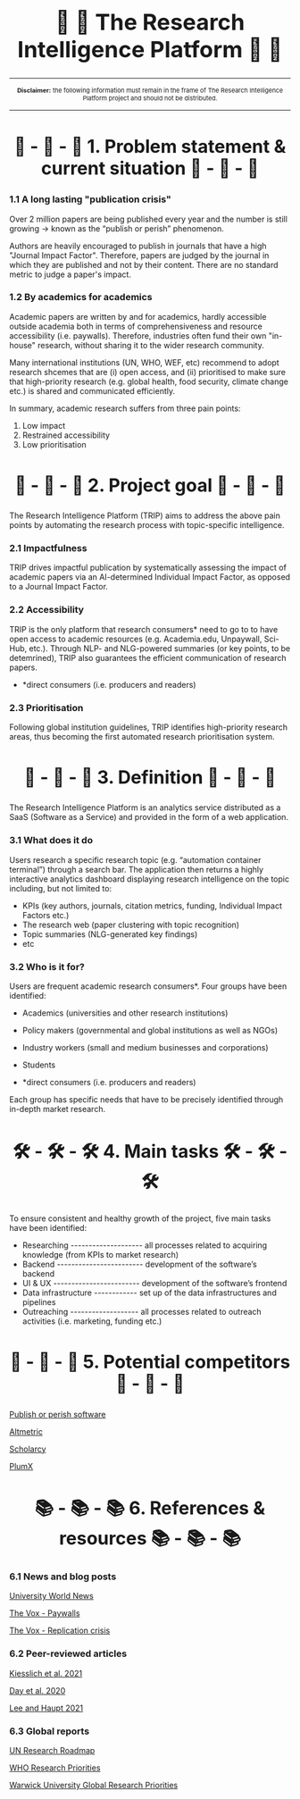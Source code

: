 <h1 align = "center" style="font-size:40px">🧠 🤖 The Research Intelligence Platform 🧠 🤖</h1>

--------------------------------------------------------------------------------------------------------------------------------------

<p align = "center" style = "font-size:11px"><b>Disclaimer:</b> the following information must remain in the frame of The Research Intelligence Platform project and should not be distributed.</p> 

--------------------------------------------------------------------------------------------------------------------------------------

<h2 align = "center" style="font-size:32px"> 💢 - 💢 - 💢 1. Problem statement & current situation 💢 - 💢 - 💢 </h2>

### 1.1 A long lasting "publication crisis"

Over 2 million papers are being published every year and the number is still growing → known as the “publish or perish” phenomenon.

Authors are heavily encouraged to publish in journals that have a high "Journal Impact Factor". Therefore, papers are judged by the journal in which they are published and not by their content. There are no standard metric to judge a paper's impact.

### 1.2 By academics for academics

Academic papers are written by and for academics, hardly accessible outside academia both in terms of comprehensiveness and resource accessibility (i.e. paywalls).
Therefore, industries often fund their own "in-house" research, without sharing it to the wider research community.

Many international institutions (UN, WHO, WEF, etc) recommend to adopt research shcemes that are (i) open access, and (ii) prioritised to make sure that high-priority research (e.g. global health, food security, climate change etc.) is shared and communicated efficiently.

In summary, academic research suffers from three pain points:

1. Low impact
2. Restrained accessibility
3. Low prioritisation

<h2 align = "center" style="font-size:32px"> 🎯 - 🎯 - 🎯 2. Project goal 🎯 - 🎯 - 🎯 </h2> 

The Research Intelligence Platform (TRIP) aims to address the above pain points by automating the research process with topic-specific intelligence. 

### 2.1 Impactfulness

TRIP drives impactful publication by systematically assessing the impact of academic papers via an AI-determined Individual Impact Factor, as opposed to a Journal Impact Factor.

### 2.2 Accessibility

TRIP is the only platform that research consumers* need to go to to have open access to academic resources (e.g. Academia.edu, Unpaywall, Sci-Hub, etc.).
Through NLP- and NLG-powered summaries (or key points, to be detemrined), TRIP also guarantees the efficient communication of research papers.

* *direct consumers (i.e. producers and readers)

### 2.3  Prioritisation

Following global institution guidelines, TRIP identifies high-priority research areas, thus becoming the first automated research prioritisation system. 

<h2 align = "center" style="font-size:32px"> 💎 - 💎 - 💎 3. Definition 💎 - 💎 - 💎 </h2>

The Research Intelligence Platform is an analytics service distributed as a SaaS (Software as a Service) and provided in the form of a web application.

### 3.1 What does it do

Users research a specific research topic (e.g. “automation container terminal”) through a search bar. The application then returns a highly interactive analytics dashboard displaying research intelligence on the topic including, but not limited to: 

* KPIs (key authors, journals, citation metrics, funding, Individual Impact Factors etc.)
* The research web (paper clustering with topic recognition)
* Topic summaries (NLG-generated key findings)
* etc

### 3.2 Who is it for?

Users are frequent academic research consumers*. Four groups have been identified:

* Academics (universities and other research institutions)
* Policy makers (governmental and global institutions as well as NGOs)
* Industry workers (small and medium businesses and corporations)
* Students

* *direct consumers (i.e. producers and readers)

Each group has specific needs that have to be precisely identified through in-depth market research.

<h2 align = "center" style="font-size:32px"> 🛠️ - 🛠️ - 🛠️ 4. Main tasks 🛠️ - 🛠️ - 🛠️ </h2>

To ensure consistent and healthy growth of the project, five main tasks have been identified:

* Researching -------------------- all processes related to acquiring knowledge (from KPIs to market research)
* Backend ------------------------ development of the software’s backend 
* UI & UX ------------------------ development of the software’s frontend
* Data infrastructure ------------ set up of the data infrastructures and pipelines
* Outreaching ------------------- all processes related to outreach activities (i.e. marketing, funding etc.)

<h2 align = "center" style="font-size:32px"> 🎲 - 🎲 - 🎲 5. Potential competitors 🎲 - 🎲 - 🎲 </h2>

[Publish or perish software](https://harzing.com/resources/publish-or-perish)

[Altmetric](https://www.altmetric.com/)

[Scholarcy](https://www.scholarcy.com/)

[PlumX](https://plumanalytics.com/learn/about-metrics/)

<h2 align = "center" style="font-size:32px"> 📚 - 📚 - 📚 6. References & resources 📚 - 📚 - 📚 </h2>

### 6.1 News and blog posts

[University World News](https://www.universityworldnews.com/post.php?story=20180905095203579)

[The Vox - Paywalls](https://www.vox.com/the-highlight/2019/6/3/18271538/open-access-elsevier-california-sci-hub-academic-paywalls)

[The Vox - Replication crisis](https://www.vox.com/future-perfect/21504366/science-replication-crisis-peer-review-statistics)

### 6.2 Peer-reviewed articles

[Kiesslich et al. 2021](https://link.springer.com/article/10.1007/s11192-020-03812-y)

[Day et al. 2020](https://link.springer.com/article/10.1186/s40900-020-0182-y)

[Lee and Haupt 2021](https://link.springer.com/article/10.1007/s10734-020-00589-0)

### 6.3 Global reports

[UN Research Roadmap](https://www.un.org/en/coronavirus/communication-resources/un-research-roadmap-covid-19-recovery)

[WHO Research Priorities](https://apps.who.int/iris/bitstream/handle/10665/334408/9789240009622-eng.pdf?sequence=1&isAllowed=y)

[Warwick University Global Research Priorities](https://warwick.ac.uk/fac/arts/schoolforcross-facultystudies/gsd/engagement/grp/)



